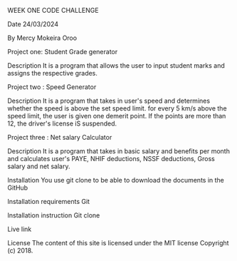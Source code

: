 WEEK ONE CODE CHALLENGE

Date 24/03/2024

By Mercy Mokeira Oroo


Project one: Student Grade generator 

Description 
It is a program that allows the user to input student marks and assigns the respective grades.
 
Project two : Speed Generator

Description 
 It is a program that takes in user's speed and determines whether the speed is above the set speed limit. for every 5 km/s above the speed limit, the user is given one demerit point. If the points are more than 12, the driver's license iS suspended.
 
 Project three : Net salary Calculator 

 Description 
 It is a program that takes in basic salary and benefits per month and calculates user's PAYE, NHIF deductions, NSSF deductions, Gross salary and net salary.

Installation 
You use git clone to be able to download the documents in the GitHub

Installation requirements 
Git 

Installation instruction 
Git clone 

Live link

License 
The content of this site is licensed under the MIT license
Copyright (c) 2018.
